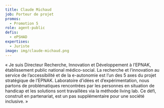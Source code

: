```yaml
---
title: Claude Michaud
job: Porteur de projet
promos:
  - Promotion 5
role: agent-public
defis:
  - ePSHAD
expertises:
  - Juriste
image: img/claude-michaud.png
---
```

« Je suis Directeur Recherche, Innovation et Développement à l’EPNAK, établissement public national médico-social. La recherche et l’innovation au service de l’accessibilité et de la e-autonomie est l’un des 5 axes du projet stratégique de l’EPNAK. Laboratoire d’idées et d’expérimentation, nous partons de problématiques rencontrées par les personnes en situation de handicap et les solutions sont travaillées via la méthode living lab. Ce défi, construit en partenariat, est un pas supplémentaire pour une société inclusive. »
